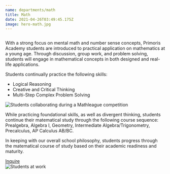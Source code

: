 ```yaml
---
name: departments/math
title: Math
date: 2021-04-26T03:49:45.175Z
image: hero-math.jpg
---
```


<div class="row">
  <div class="column medium-7">
    <p>With a strong focus on mental math and number sense concepts, Primoris Academy students are introduced to practical application on mathematics at a young age. Through discussion, group work, and problem solving, students will engage in mathematical concepts in both designed and real-life applications.<p>
    <p>Students continually practice the following skills:</p>
    <ul class="bullets">
      <li>Logical Reasoning</li>
      <li>Creative and Critical Thinking</li>
      <li>Multi-Step Complex Problem Solving</li>
    </ul>
  </div>
  <div class="column medium-5">
    <img src="/img/math-2.jpg" alt="Students collaborating during a Mathleague competition" />
  </div>
</div>
<div class="row">
  <div class="column medium-7 medium-push-5">
    <p>While practicing foundational skills, as well as divergent thinking, students continue their matematical study through the following course sequence: Prealgebra, Algebra I, Geometry, Intermediate Algebra/Trigonometry, Precalculus, AP Calculus AB/BC.</p>
    <p>In keeping with our overall school philosophy, students progress through the matematical course of study based on their academic readiness and maturity.</p>
    <a href="/contact" class="button secondary" style="margin-top:20px; margin-bottom:40px">Inquire</a>
  </div>
  <div class="column medium-5 medium-pull-7">
    <img src="/img/math-1.jpg" alt="Students at work" />
  </div>
</div>

